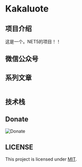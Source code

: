 # Kakaluote

## 项目介绍
这是一个。NET5的项目！！

## 微信公众号




## 系列文章


```tree

```

## 技术栈





## Donate

![Donate](static/donate.jpg)

## LICENSE

This project is licensed under [MIT](LICENSE).
